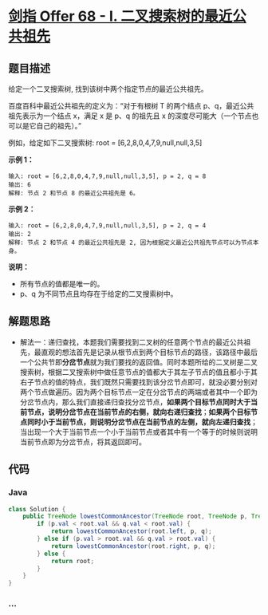 # [剑指 Offer 68 - I. 二叉搜索树的最近公共祖先](https://leetcode-cn.com/problems/er-cha-sou-suo-shu-de-zui-jin-gong-gong-zu-xian-lcof/)

## 题目描述

给定一个二叉搜索树, 找到该树中两个指定节点的最近公共祖先。

百度百科中最近公共祖先的定义为：“对于有根树 T 的两个结点 p、q，最近公共祖先表示为一个结点 x，满足 x 是 p、q 的祖先且 x 的深度尽可能大（一个节点也可以是它自己的祖先）。”

例如，给定如下二叉搜索树:  root = [6,2,8,0,4,7,9,null,null,3,5]

**示例 1：**

```
输入: root = [6,2,8,0,4,7,9,null,null,3,5], p = 2, q = 8
输出: 6 
解释: 节点 2 和节点 8 的最近公共祖先是 6。
```

**示例 2：**

```
输入: root = [6,2,8,0,4,7,9,null,null,3,5], p = 2, q = 4
输出: 2
解释: 节点 2 和节点 4 的最近公共祖先是 2, 因为根据定义最近公共祖先节点可以为节点本身。
```

**说明：**

- 所有节点的值都是唯一的。
- p、q 为不同节点且均存在于给定的二叉搜索树中。

## 解题思路

- 解法一：递归查找，本题我们需要找到二叉树的任意两个节点的最近公共祖先，最直观的想法首先是记录从根节点到两个目标节点的路径，该路径中最后一个公共节即**分岔节点**就为我们要找的返回值。同时本题所给的二叉树是二叉搜索树，根据二叉搜索树中做任意节点的值都大于其左子节点的值且都小于其右子节点的值的特点，我们既然只需要找到该分岔节点即可，就没必要分别对两个节点做遍历。因为两个目标节点一定在分岔节点的两端或者其中一个即为分岔节点内，那么我们直接递归查找分岔节点，**如果两个目标节点同时大于当前节点，说明分岔节点在当前节点的右侧，就向右递归查找**；**如果两个目标节点同时小于当前节点，则说明分岔节点在当前节点的左侧，就向左递归查找**；当出现一个大于当前节点一个小于当前节点或者其中有一个等于的时候则说明当前节点即为分岔节点，将其返回即可。


## 代码

<!-- tabs:start -->

### **Java**

```java
class Solution {
    public TreeNode lowestCommonAncestor(TreeNode root, TreeNode p, TreeNode q) {
        if (p.val < root.val && q.val < root.val) {
            return lowestCommonAncestor(root.left, p, q);
        } else if (p.val > root.val && q.val > root.val) {
            return lowestCommonAncestor(root.right, p, q);
        } else {
            return root;
        }
    }
}
```


### **...**

```

```

<!-- tabs:end -->